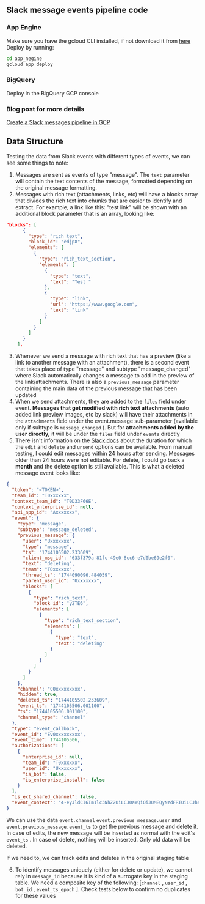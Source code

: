 ## Slack message events pipeline code
### App Engine
Make sure you have the gcloud CLI installed, if not download it from [here](https://cloud.google.com/sdk/docs/install)
Deploy by running:
```sh
cd app_negine
gcloud app deploy
```

### BigQuery
Deploy in the BigQuery GCP console

### Blog post for more details
[Create a Slack messages pipeline in GCP](https://www.khalidibrahim.io/blog/create-a-slack-messages-pipeline-in-gcp/)

## Data Structure
Testing the data from Slack events with different types of events, we can see some things to note:

1. Messages are sent as events of type "message". The `text` parameter will contain the text contents of the message, formatted depending on the original message formatting.
2. Messages with rich text (attachments, links, etc) will have a blocks array that divides the rich text into chunks that are easier to identify and extract. For example, a link like this: "test link" will be shown with an additional block parameter that is an array, looking like:

```json
"blocks": [
      {
        "type": "rich_text",
        "block_id": "edjp8",
        "elements": [
          {
            "type": "rich_text_section",
            "elements": [
              {
                "type": "text",
                "text": "Test "
              },
              {
                "type": "link",
                "url": "https://www.google.com",
                "text": "link"
              }
            ]
          }
        ]
      }
    ],
```

3. Whenever we send a message with rich text that has a preview (like a link to another message with an attachment), there is a second event that takes place of type "message" and subtype "message\_changed" where Slack automatically changes a message to add in the preview of the link/attachments. There is also a `previous_message` parameter containing the main data of the previous message that has been updated
4. When we send attachments, they are added to the `files` field under event. **Messages that get modified with rich text attachments** (auto added link preview images, etc by slack) will have their attachments in the `attachments` field under the event.message sub-parameter (available only if subtype is `message_changed` ). But for **attachments added by the user directly,** it will be under the `files` field under `events` directly
5. There isn't information on the [Slack docs](https://slack.com/intl/en-gb/help/articles/202395258-Edit-or-delete-messages#desktop-1) about the duration for which the `edit` and `delete` and `unsend` options can be available. From manual testing, I could edit messages within 24 hours after sending. Messages older than 24 hours were not editable. For delete, I could go back a **month** and the delete option is still available. This is what a deleted message event looks like:

```json
{
  "token": "<TOKEN>",
  "team_id": "T0xxxxxx",
  "context_team_id": "T0D33F66E",
  "context_enterprise_id": null,
  "api_app_id": "Axxxxxxx",
  "event": {
    "type": "message",
    "subtype": "message_deleted",
    "previous_message": {
      "user": "Uxxxxxxx",
      "type": "message",
      "ts": "1744105502.233609",
      "client_msg_id": "633f379a-81fc-49e0-8cc6-e7d0be69e2f0",
      "text": "deleting",
      "team": "T0xxxxxx",
      "thread_ts": "1744090096.484059",
      "parent_user_id": "Uxxxxxxx",
      "blocks": [
        {
          "type": "rich_text",
          "block_id": "y2TE6",
          "elements": [
            {
              "type": "rich_text_section",
              "elements": [
                {
                  "type": "text",
                  "text": "deleting"
                }
              ]
            }
          ]
        }
      ]
    },
    "channel": "C0xxxxxxxxx",
    "hidden": true,
    "deleted_ts": "1744105502.233609",
    "event_ts": "1744105506.001100",
    "ts": "1744105506.001100",
    "channel_type": "channel"
  },
  "type": "event_callback",
  "event_id": "Ev0xxxxxxxxx",
  "event_time": 1744105506,
  "authorizations": [
    {
      "enterprise_id": null,
      "team_id": "T0xxxxxx",
      "user_id": "Uxxxxxxx",
      "is_bot": false,
      "is_enterprise_install": false
    }
  ],
  "is_ext_shared_channel": false,
  "event_context": "4-eyJldCI6Im1lc3NhZ2UiLCJ0aWQiOiJUMEQyNzdFRTUiLCJhaWQiOiJBMDhNREpSOFE3SiIsImNpZCI6IkMwNkM2NkdNQkNQIn0"
}
```

We can use the data `event.channel` `event.previous_message.user` and `event.previous_message.event_ts` to get the previous message and delete it. In case of edits, the new message will be inserted as normal with the edit's `event_ts` . In case of delete, nothing will be inserted. Only old data will be deleted.

If we need to, we can track edits and deletes in the original staging table

6. To identify messages uniquely (either for delete or update), we cannot rely in `message_id` because it is kind of a surrogate key in the staging table. We need a composite key of the following: \[`channel` , `user_id` , `bot_id` , `event_ts_epoch` \]. Check tests below to confirm no duplicates for these values
